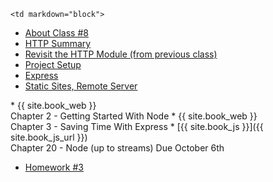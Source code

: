 	<td markdown="block">
* [About Class #8](slides/08/meta.html)
* [HTTP Summary](slides/08/http-summary.html)
* [Revisit the HTTP Module (from previous class)](slides/07/node-http.html)
* [Project Setup](slides/08/setup.html)
* [Express](slides/08/express.html)
* [Static Sites, Remote Server](slides/08/static.html)
</td>
	<td markdown="block">
* {{ site.book_web }} <br> Chapter 2 - Getting Started With Node
* {{ site.book_web }} <br> Chapter 3 - Saving Time With Express
* [{{ site.book_js }}]({{ site.book_js_url }}) <br> Chapter 20 - Node (up to streams)
</td>
	<td markdown="block">
Due October 6th

* [Homework #3](homework/03.html)
</td>
